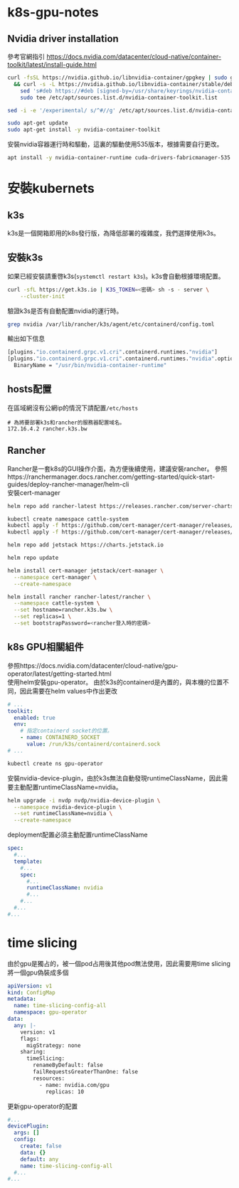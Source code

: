 # k8s-gpu-notes


## Nvidia driver installation
參考官網指引
https://docs.nvidia.com/datacenter/cloud-native/container-toolkit/latest/install-guide.html
```bash
curl -fsSL https://nvidia.github.io/libnvidia-container/gpgkey | sudo gpg --dearmor -o /usr/share/keyrings/nvidia-container-toolkit-keyring.gpg \
  && curl -s -L https://nvidia.github.io/libnvidia-container/stable/deb/nvidia-container-toolkit.list | \
    sed 's#deb https://#deb [signed-by=/usr/share/keyrings/nvidia-container-toolkit-keyring.gpg] https://#g' | \
    sudo tee /etc/apt/sources.list.d/nvidia-container-toolkit.list
```
```bash
sed -i -e '/experimental/ s/^#//g' /etc/apt/sources.list.d/nvidia-container-toolkit.list
```
```bash
sudo apt-get update
sudo apt-get install -y nvidia-container-toolkit
```
安裝nvidia容器運行時和驅動，這裏的驅動使用535版本，根據需要自行更改。
```bash
apt install -y nvidia-container-runtime cuda-drivers-fabricmanager-535 nvidia-headless-535-server
```
# 安裝kubernets
## k3s
k3s是一個開箱即用的k8s發行版，為降低部署的複雜度，我們選擇使用k3s。
## 安裝k3s
如果已經安裝請重啓k3s(`systemctl restart k3s`)。k3s會自動根據環境配置。
```bash
curl -sfL https://get.k3s.io | K3S_TOKEN=<密碼> sh -s - server \
    --cluster-init
```
驗證k3s是否有自動配置nvidia的運行時。
```bash
grep nvidia /var/lib/rancher/k3s/agent/etc/containerd/config.toml
```
輸出如下信息
```bash
[plugins."io.containerd.grpc.v1.cri".containerd.runtimes."nvidia"]
[plugins."io.containerd.grpc.v1.cri".containerd.runtimes."nvidia".options]
  BinaryName = "/usr/bin/nvidia-container-runtime"
```

## hosts配置
在區域網沒有公網ip的情況下請配置`/etc/hosts`
```
# 為將要部署k3s和rancher的服務器配置域名。
172.16.4.2 rancher.k3s.bw
```
## Rancher
Rancher是一套k8s的GUI操作介面，為方便後續使用，建議安裝rancher。
參照https://ranchermanager.docs.rancher.com/getting-started/quick-start-guides/deploy-rancher-manager/helm-cli  
安裝cert-manager
```bash
helm repo add rancher-latest https://releases.rancher.com/server-charts/latest

kubectl create namespace cattle-system
kubectl apply -f https://github.com/cert-manager/cert-manager/releases/download/v1.17.0/cert-manager.yaml
kubectl apply -f https://github.com/cert-manager/cert-manager/releases/download/v1.17.0/cert-manager.crds.yaml

helm repo add jetstack https://charts.jetstack.io

helm repo update

helm install cert-manager jetstack/cert-manager \
  --namespace cert-manager \
  --create-namespace
```
```bash
helm install rancher rancher-latest/rancher \
  --namespace cattle-system \
  --set hostname=rancher.k3s.bw \
  --set replicas=1 \
  --set bootstrapPassword=<rancher登入時的密碼>
```
## k8s GPU相關組件
參照https://docs.nvidia.com/datacenter/cloud-native/gpu-operator/latest/getting-started.html  
使用helm安裝gpu-operator。
由於k3s的containerd是內置的，與本機的位置不同，因此需要在helm values中作出更改
```yaml
# ...
toolkit:
  enabled: true
  env:
    # 指定containerd socket的位置。
    - name: CONTAINERD_SOCKET
      value: /run/k3s/containerd/containerd.sock
# ...
```
```bash
kubectl create ns gpu-operator
```
安裝nvidia-device-plugin，由於k3s無法自動發現runtimeClassName，因此需要主動配置runtimeClassName=nvidia。
```bash
helm upgrade -i nvdp nvdp/nvidia-device-plugin \
  --namespace nvidia-device-plugin \
  --set runtimeClassName=nvidia \
  --create-namespace 
```
deployment配置必須主動配置runtimeClassName
```yaml
spec:
  #...
  template:
    #...
    spec:
      #...
      runtimeClassName: nvidia
      #...
    #...
  #...
#...
```
# time slicing
由於gpu是獨占的，被一個pod占用後其他pod無法使用，因此需要用time slicing將一個gpu偽裝成多個
```yaml
apiVersion: v1
kind: ConfigMap
metadata:
  name: time-slicing-config-all
  namespace: gpu-operator
data:
  any: |-
    version: v1
    flags:
      migStrategy: none
    sharing:
      timeSlicing:
        renameByDefault: false
        failRequestsGreaterThanOne: false
        resources:
          - name: nvidia.com/gpu
            replicas: 10
```
更新gpu-operator的配置
```yaml
#...
devicePlugin:
  args: []
  config:
    create: false
    data: {}
    default: any
    name: time-slicing-config-all
  #...
#...
```